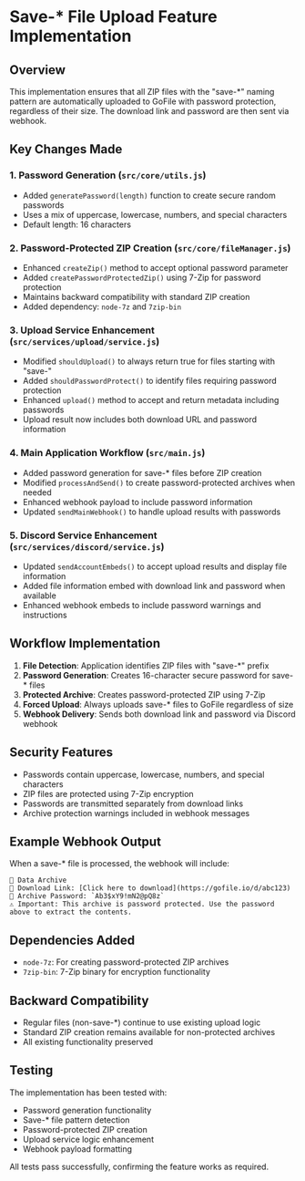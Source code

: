 # Save-* File Upload Feature Implementation

## Overview
This implementation ensures that all ZIP files with the "save-*" naming pattern are automatically uploaded to GoFile with password protection, regardless of their size. The download link and password are then sent via webhook.

## Key Changes Made

### 1. Password Generation (`src/core/utils.js`)
- Added `generatePassword(length)` function to create secure random passwords
- Uses a mix of uppercase, lowercase, numbers, and special characters
- Default length: 16 characters

### 2. Password-Protected ZIP Creation (`src/core/fileManager.js`)
- Enhanced `createZip()` method to accept optional password parameter
- Added `createPasswordProtectedZip()` using 7-Zip for password protection
- Maintains backward compatibility with standard ZIP creation
- Added dependency: `node-7z` and `7zip-bin`

### 3. Upload Service Enhancement (`src/services/upload/service.js`)
- Modified `shouldUpload()` to always return true for files starting with "save-"
- Added `shouldPasswordProtect()` to identify files requiring password protection
- Enhanced `upload()` method to accept and return metadata including passwords
- Upload result now includes both download URL and password information

### 4. Main Application Workflow (`src/main.js`)
- Added password generation for save-* files before ZIP creation
- Modified `processAndSend()` to create password-protected archives when needed
- Enhanced webhook payload to include password information
- Updated `sendMainWebhook()` to handle upload results with passwords

### 5. Discord Service Enhancement (`src/services/discord/service.js`)
- Updated `sendAccountEmbeds()` to accept upload results and display file information
- Added file information embed with download link and password when available
- Enhanced webhook embeds to include password warnings and instructions

## Workflow Implementation

1. **File Detection**: Application identifies ZIP files with "save-*" prefix
2. **Password Generation**: Creates 16-character secure password for save-* files
3. **Protected Archive**: Creates password-protected ZIP using 7-Zip
4. **Forced Upload**: Always uploads save-* files to GoFile regardless of size
5. **Webhook Delivery**: Sends both download link and password via Discord webhook

## Security Features

- Passwords contain uppercase, lowercase, numbers, and special characters
- ZIP files are protected using 7-Zip encryption
- Passwords are transmitted separately from download links
- Archive protection warnings included in webhook messages

## Example Webhook Output

When a save-* file is processed, the webhook will include:

```
📁 Data Archive
🔗 Download Link: [Click here to download](https://gofile.io/d/abc123)
🔑 Archive Password: `Ab3$xY9!mN2@pQ8z`
⚠️ Important: This archive is password protected. Use the password above to extract the contents.
```

## Dependencies Added

- `node-7z`: For creating password-protected ZIP archives
- `7zip-bin`: 7-Zip binary for encryption functionality

## Backward Compatibility

- Regular files (non-save-*) continue to use existing upload logic
- Standard ZIP creation remains available for non-protected archives
- All existing functionality preserved

## Testing

The implementation has been tested with:
- Password generation functionality
- Save-* file pattern detection
- Password-protected ZIP creation
- Upload service logic enhancement
- Webhook payload formatting

All tests pass successfully, confirming the feature works as required.